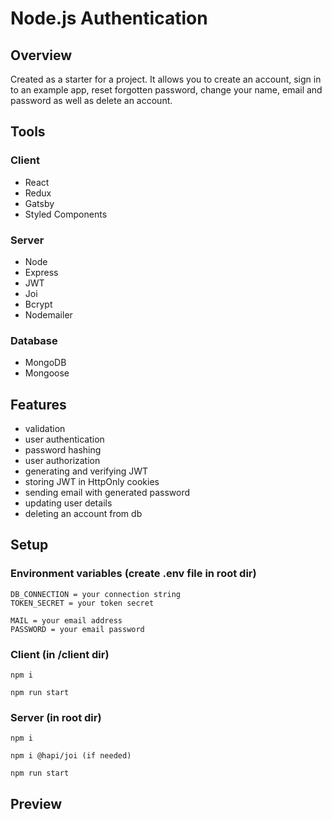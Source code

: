 # Node.js Authentication

## Overview

Created as a starter for a project. It allows you to create an account, sign in to an example app, reset forgotten password, change your name, email and password as well as delete an account.

## Tools

### Client

- React
- Redux
- Gatsby
- Styled Components

### Server

- Node
- Express
- JWT
- Joi
- Bcrypt
- Nodemailer

### Database

- MongoDB
- Mongoose	

## Features

- validation
- user authentication
- password hashing
- user authorization
- generating and verifying JWT
- storing JWT in HttpOnly cookies
- sending email with generated password
- updating user details
- deleting an account from db

## Setup

### Environment variables (create .env file in root dir)

```
DB_CONNECTION = your connection string 
TOKEN_SECRET = your token secret

MAIL = your email address
PASSWORD = your email password
```

### Client (in /client dir)

```
npm i
```
```
npm run start
```

### Server (in root dir)
```
npm i
```
```
npm i @hapi/joi (if needed)
```
```
npm run start
```

## Preview


